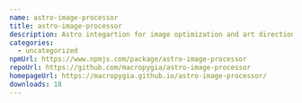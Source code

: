 ```yaml
---
name: astro-image-processor
title: astro-image-processor
description: Astro integartion for image optimization and art direction for static builds
categories:
  - uncategorized
npmUrl: https://www.npmjs.com/package/astro-image-processor
repoUrl: https://github.com/macropygia/astro-image-processor
homepageUrl: https://macropygia.github.io/astro-image-processor/
downloads: 18
---
```


